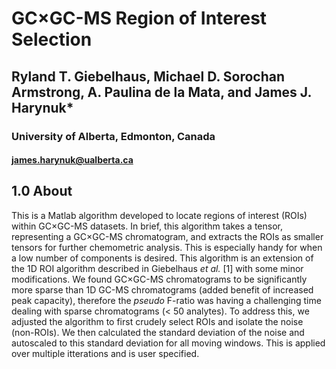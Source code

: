 # GC×GC-MS Region of Interest Selection

## Ryland T. Giebelhaus, Michael D. Sorochan Armstrong, A. Paulina de la Mata, and James J. Harynuk*

### University of Alberta, Edmonton, Canada
#### james.harynuk@ualberta.ca

## 1.0 About
This is a Matlab algorithm developed to locate regions of interest (ROIs) within GC×GC-MS datasets. In brief, this algorithm takes a tensor, representing a GC×GC-MS chromatogram, and extracts the ROIs as smaller tensors for further chemometric analysis. This is especially handy for when a low number of components is desired. This algorithm is an extension of the 1D ROI algorithm described in Giebelhaus _et al._ [1] with some minor modifications. We found GC×GC-MS chromatograms to be significantly more sparse than 1D GC-MS chromatograms (added benefit of increased peak capacity), therefore the _pseudo_ F-ratio was having a challenging time dealing with sparse chromatograms (< 50 analytes). To address this, we adjusted the algorithm to first crudely select ROIs and isolate the noise (non-ROIs). We then calculated the standard deviation of the noise and autoscaled to this standard deviation for all moving windows. This is applied over multiple itterations and is user specified.

 
